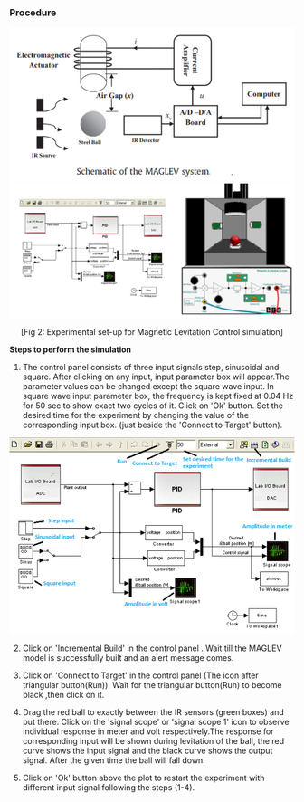 ### Procedure

<div align="center">
<img class="img-fluid"  src="./images/intro.png" alt="">
</div>
							
<div align="center">
<img class="img-fluid" src="./images/vplant.png" >

<span>[Fig 2: Experimental set-up for Magnetic Levitation Control simulation]</span>
</div>								
								
**Steps to perform the simulation**

1. The control panel consists of three input signals step, sinusoidal and square. After clicking on any input, input parameter box will appear.The parameter values can be changed except the square wave input. In square wave input parameter box, the frequency is kept fixed at 0.04 Hz for 50 sec to show exact two cycles of it. Click on 'Ok' button. Set the desired time for the experiment by changing the value of the corresponding input box.
(just beside the 'Connect to Target' button).
						  
<div align = "center">						  
<img class="img-fluid" src ="images/controller.png">
</div>
							
2. Click on 'Incremental Build' in the control panel . Wait till the MAGLEV model is successfully built and an alert message comes.
						  
3. Click on 'Connect to Target' in the control panel (The icon after triangular button(Run)). Wait for the triangular button(Run) to become black ,then click on it.  
						  
4. Drag the red ball to exactly between the IR sensors (green boxes) and put there. Click on the 'signal scope' or 'signal scope 1' icon to observe individual response in meter and volt respectively.The response for corresponding input will be shown during levitation of the ball, the red curve shows the input signal and the black curve shows the output signal. After the given time the ball will fall down. 
						  
5. Click on 'Ok' button above the plot to restart the experiment with different input signal following the steps (1-4).
							
  